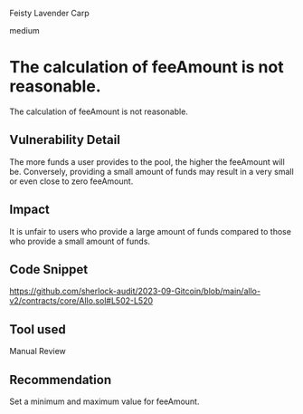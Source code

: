 Feisty Lavender Carp

medium

# The calculation of feeAmount is not reasonable.
The calculation of feeAmount is not reasonable.

## Vulnerability Detail
The more funds a user provides to the pool, the higher the feeAmount will be. Conversely, providing a small amount of funds may result in a very small or even close to zero feeAmount.

## Impact
It is unfair to users who provide a large amount of funds compared to those who provide a small amount of funds.

## Code Snippet

https://github.com/sherlock-audit/2023-09-Gitcoin/blob/main/allo-v2/contracts/core/Allo.sol#L502-L520


## Tool used

Manual Review

## Recommendation
Set a minimum and maximum value for feeAmount.